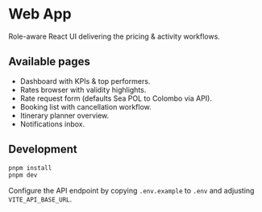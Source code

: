 # Web App

Role-aware React UI delivering the pricing & activity workflows.

## Available pages

- Dashboard with KPIs & top performers.
- Rates browser with validity highlights.
- Rate request form (defaults Sea POL to Colombo via API).
- Booking list with cancellation workflow.
- Itinerary planner overview.
- Notifications inbox.

## Development

```bash
pnpm install
pnpm dev
```

Configure the API endpoint by copying `.env.example` to `.env` and adjusting `VITE_API_BASE_URL`.
